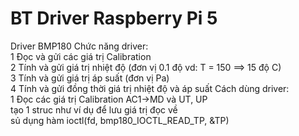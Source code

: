 # BT Driver Raspberry Pi 5  
Driver BMP180 
Chức năng driver:  
    1 Đọc và gửi các giá trị Calibration  
    2 Tính và gửi giá trị nhiệt độ (đơn vị 0.1 độ vd: T = 150 ==> 15 độ C)  
    3 Tính và gửi giá trị áp suất (đơn vị Pa)  
    4 Tính và gửi đồng thời giá trị nhiệt độ và áp suất
Cách dùng driver:  
    1 Đọc các giá trị Calibration AC1->MD và UT, UP  
    tạo 1 struc như ví dụ để lưu giá trị đọc về  
    sủ dụng hàm ioctl(fd, bmp180_IOCTL_READ_TP, &TP)  
